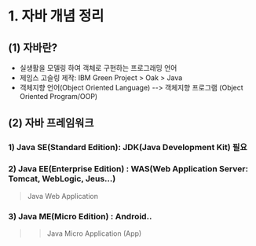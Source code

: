# 1. 자바 개념 정리

## (1) 자바란?
- 실생활을 모델링 하여 객체로 구현하는 프로그래밍 언어
- 제임스 고슬링 제작: IBM Green Project > Oak > Java
- 객체지향 언어(Object Oriented Language) --> 객체지향 프로그램 (Object Oriented Program/OOP)
	
## (2) 자바 프레임워크
### 1) Java SE(Standard Edition): JDK(Java Development Kit) 필요
### 2) Java EE(Enterprise Edition) : WAS(Web Application Server: Tomcat, WebLogic, Jeus...)
>Java Web Application
### 3) Java ME(Micro Edition) : Android..
>>Java Micro Application (App)